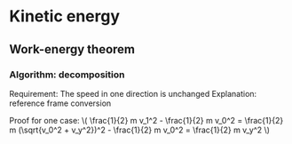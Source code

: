 # Kinetic energy

## Work-energy theorem

### Algorithm: decomposition

Requirement: The speed in one direction is unchanged
Explanation: reference frame conversion

Proof for one case:
\\( \frac{1}{2} m v_1^2 - \frac{1}{2} m v_0^2 = \frac{1}{2} m (\sqrt{v_0^2 + v_y^2})^2 - \frac{1}{2} m v_0^2 = \frac{1}{2} m v_y^2 \\)
